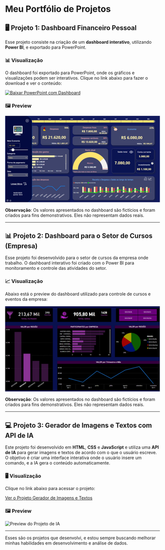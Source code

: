 # Meu Portfólio de Projetos

## 🖥️ Projeto 1: Dashboard Financeiro Pessoal

Esse projeto consiste na criação de um **dashboard interativo**, utilizando **Power BI**, e exportado para PowerPoint.

### 📊 Visualização
O dashboard foi exportado para PowerPoint, onde os gráficos e visualizações podem ser interativos. Clique no link abaixo para fazer o download e ver o conteúdo:

[![Baixar PowerPoint com Dashboard](https://img.shields.io/badge/Download-PowerPoint-blue?style=for-the-badge)](https://raw.githubusercontent.com/rfaelvitor/portfolio/69b19397cc7420369c50e801adbc4f56c8af393c/Dashboard%20Financeiro%20Pessoal%20-%20C%C3%B3pia%20compartilh%C3%A1vel.pptx)

### 🖼️ Preview
![Preview do Dashboard](https://raw.githubusercontent.com/rfaelvitor/portfolio/ae7f29ee3fa8940b5b786720275ba7568385543a/Foto_dashboard.jpg)

**Observação**: Os valores apresentados no dashboard são fictícios e foram criados para fins demonstrativos. Eles não representam dados reais.

---

## 📊 Projeto 2: Dashboard para o Setor de Cursos (Empresa)

Esse projeto foi desenvolvido para o setor de cursos da empresa onde trabalho. O dashboard interativo foi criado com o Power BI para monitoramento e controle das atividades do setor.

### 📈 Visualização
Abaixo está o preview do dashboard utilizado para controle de cursos e eventos da empresa:

![Preview do Dashboard Empresarial](https://raw.githubusercontent.com/rfaelvitor/portfolio/ae7f29ee3fa8940b5b786720275ba7568385543a/Foto_dashboard_empresa.jpg)

**Observação**: Os valores apresentados no dashboard são fictícios e foram criados para fins demonstrativos. Eles não representam dados reais.

---

## 💻 Projeto 3: Gerador de Imagens e Textos com API de IA

Este projeto foi desenvolvido em **HTML**, **CSS** e **JavaScript** e utiliza uma **API de IA** para gerar imagens e textos de acordo com o que o usuário escreve. O objetivo é criar uma interface interativa onde o usuário insere um comando, e a IA gera o conteúdo automaticamente.

### 🖥️ Visualização
Clique no link abaixo para acessar o projeto:

[Ver o Projeto Gerador de Imagens e Textos](https://link-do-seu-projeto.com)

### 🖼️ Preview

![Preview do Projeto de IA](https://raw.githubusercontent.com/rfaelvitor/portfolio/ae7f29ee3fa8940b5b786720275ba7568385543a/Foto_ia_preview.jpg)

---

Esses são os projetos que desenvolvi, e estou sempre buscando melhorar minhas habilidades em desenvolvimento e análise de dados.
